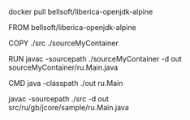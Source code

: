 docker pull bellsoft/liberica-openjdk-alpine



FROM bellsoft/liberica-openjdk-alpine

COPY ./src ./sourceMyContainer

RUN javac -sourcepath ./sourceMyContainer -d out sourceMyContainer/ru.Main.java

CMD java -classpath ./out ru.Main


javac -sourcepath ./src -d out \
src/ru/gb/jcore/sample/ru.Main.java


